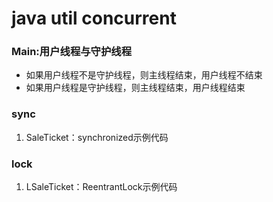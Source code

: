 # java util concurrent

### Main:用户线程与守护线程
+ 如果用户线程不是守护线程，则主线程结束，用户线程不结束<br>
+ 如果用户线程是守护线程，则主线程结束，用户线程结束

### sync
1. SaleTicket：synchronized示例代码

### lock
1. LSaleTicket：ReentrantLock示例代码